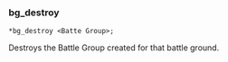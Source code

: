 ### bg_destroy
```
*bg_destroy <Batte Group>;
```

Destroys the Battle Group created for that battle ground.

